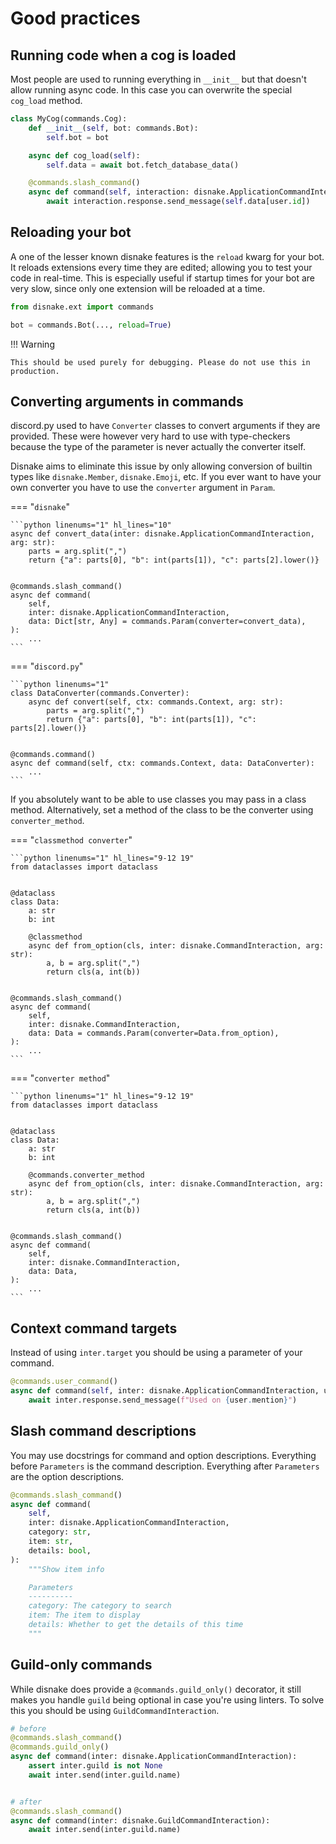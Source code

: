 # Good practices

## Running code when a cog is loaded

Most people are used to running everything in `__init__` but that doesn't allow running async code. In this case you can
overwrite the special `cog_load` method.

```python linenums="1" hl_lines="5-6"
class MyCog(commands.Cog):
    def __init__(self, bot: commands.Bot):
        self.bot = bot

    async def cog_load(self):
        self.data = await bot.fetch_database_data()

    @commands.slash_command()
    async def command(self, interaction: disnake.ApplicationCommandInteraction, user: disnake.User):
        await interaction.response.send_message(self.data[user.id])
```

## Reloading your bot

A one of the lesser known disnake features is the `reload` kwarg for your bot. It reloads extensions every time they are
edited; allowing you to test your code in real-time. This is especially useful if startup times for your bot are very
slow, since only one extension will be reloaded at a time.

```python linenums="1" hl_lines="3"
from disnake.ext import commands

bot = commands.Bot(..., reload=True)
```

!!! Warning

    This should be used purely for debugging. Please do not use this in production.

## Converting arguments in commands

discord.py used to have `Converter` classes to convert arguments if they are provided. These were however very hard to
use with type-checkers because the type of the parameter is never actually the converter itself.

Disnake aims to eliminate this issue by only allowing conversion of builtin types like `disnake.Member`,
`disnake.Emoji`, etc. If you ever want to have your own converter you have to use the `converter` argument in `Param`.

=== "`disnake`"

    ```python linenums="1" hl_lines="10"
    async def convert_data(inter: disnake.ApplicationCommandInteraction, arg: str):
        parts = arg.split(",")
        return {"a": parts[0], "b": int(parts[1]), "c": parts[2].lower()}


    @commands.slash_command()
    async def command(
        self,
        inter: disnake.ApplicationCommandInteraction,
        data: Dict[str, Any] = commands.Param(converter=convert_data),
    ):
        ...
    ```

=== "`discord.py`"

    ```python linenums="1"
    class DataConverter(commands.Converter):
        async def convert(self, ctx: commands.Context, arg: str):
            parts = arg.split(",")
            return {"a": parts[0], "b": int(parts[1]), "c": parts[2].lower()}


    @commands.command()
    async def command(self, ctx: commands.Context, data: DataConverter):
        ...
    ```

If you absolutely want to be able to use classes you may pass in a class method. Alternatively, set a method of the
class to be the converter using `converter_method`.

=== "`classmethod converter`"

    ```python linenums="1" hl_lines="9-12 19"
    from dataclasses import dataclass


    @dataclass
    class Data:
        a: str
        b: int

        @classmethod
        async def from_option(cls, inter: disnake.CommandInteraction, arg: str):
            a, b = arg.split(",")
            return cls(a, int(b))


    @commands.slash_command()
    async def command(
        self,
        inter: disnake.CommandInteraction,
        data: Data = commands.Param(converter=Data.from_option),
    ):
        ...
    ```

=== "`converter method`"

    ```python linenums="1" hl_lines="9-12 19"
    from dataclasses import dataclass


    @dataclass
    class Data:
        a: str
        b: int

        @commands.converter_method
        async def from_option(cls, inter: disnake.CommandInteraction, arg: str):
            a, b = arg.split(",")
            return cls(a, int(b))


    @commands.slash_command()
    async def command(
        self,
        inter: disnake.CommandInteraction,
        data: Data,
    ):
        ...
    ```

## Context command targets

Instead of using `inter.target` you should be using a parameter of your command.

```python linenums="1"
@commands.user_command()
async def command(self, inter: disnake.ApplicationCommandInteraction, user: disnake.User):
    await inter.response.send_message(f"Used on {user.mention}")
```

## Slash command descriptions

You may use docstrings for command and option descriptions. Everything before `Parameters` is the command description.
Everything after `Parameters` are the option descriptions.

```python linenums="1"
@commands.slash_command()
async def command(
    self,
    inter: disnake.ApplicationCommandInteraction,
    category: str,
    item: str,
    details: bool,
):
    """Show item info

    Parameters
    ----------
    category: The category to search
    item: The item to display
    details: Whether to get the details of this time
    """
```

## Guild-only commands

While disnake does provide a `@commands.guild_only()` decorator, it still makes you handle `guild` being optional in
case you're using linters. To solve this you should be using `GuildCommandInteraction`.

```python linenums="1"
# before
@commands.slash_command()
@commands.guild_only()
async def command(inter: disnake.ApplicationCommandInteraction):
    assert inter.guild is not None
    await inter.send(inter.guild.name)


# after
@commands.slash_command()
async def command(inter: disnake.GuildCommandInteraction):
    await inter.send(inter.guild.name)
```
